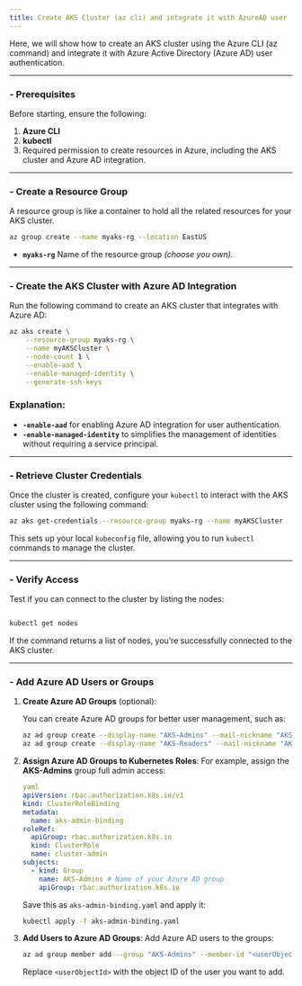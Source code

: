 ```yaml
---
title: Create AKS Cluster (az cli) and integrate it with AzureAD user
---
```


Here, we will show how to create an AKS cluster using the Azure CLI (az command) and integrate it with Azure Active Directory (Azure AD) user authentication.

---

### **- Prerequisites**

Before starting, ensure the following:

1. **Azure CLI**
2. **kubectl** 
3. Required permission to create resources in Azure, including the AKS cluster and Azure AD integration.

---

### **- Create a Resource Group**

A resource group is like a container to hold all the related resources for your AKS cluster.

```bash
az group create --name myaks-rg --location EastUS
```

- **`myaks-rg`** Name of the resource group *(choose you own).*

---

### **- Create the AKS Cluster with Azure AD Integration**

Run the following command to create an AKS cluster that integrates with Azure AD:

```bash
az aks create \
    --resource-group myaks-rg \
    --name myAKSCluster \
    --node-count 1 \
    --enable-aad \
    --enable-managed-identity \
    --generate-ssh-keys
```

### Explanation:

- **`-enable-aad`** for enabling Azure AD integration for user authentication.
- **`-enable-managed-identity`**  to simplifies the management of identities without requiring a service principal.

---

### **- Retrieve Cluster Credentials**

Once the cluster is created, configure your `kubectl` to interact with the AKS cluster using the following command:

```bash
az aks get-credentials --resource-group myaks-rg --name myAKSCluster
```

This sets up your local `kubeconfig` file, allowing you to run `kubectl` commands to manage the cluster.

---

### **- Verify Access**

Test if you can connect to the cluster by listing the nodes:

```bash

kubectl get nodes
```

If the command returns a list of nodes, you’re successfully connected to the AKS cluster.

---

### **- Add Azure AD Users or Groups**

1. **Create Azure AD Groups** (optional):
    
    You can create Azure AD groups for better user management, such as:
    
    ```bash
    az ad group create --display-name "AKS-Admins" --mail-nickname "AKS-Admins"
    az ad group create --display-name "AKS-Readers" --mail-nickname "AKS-Readers"
    
    ```
    
2. **Assign Azure AD Groups to Kubernetes Roles**:
For example, assign the **AKS-Admins** group full admin access:
    
    ```yaml
    yaml
    apiVersion: rbac.authorization.k8s.io/v1
    kind: ClusterRoleBinding
    metadata:
      name: aks-admin-binding
    roleRef:
      apiGroup: rbac.authorization.k8s.io
      kind: ClusterRole
      name: cluster-admin
    subjects:
      - kind: Group
        name: AKS-Admins # Name of your Azure AD group
        apiGroup: rbac.authorization.k8s.io
    
    ```
    
    Save this as `aks-admin-binding.yaml` and apply it:
    
    ```bash
    kubectl apply -f aks-admin-binding.yaml
    ```
    
3. **Add Users to Azure AD Groups**:
Add Azure AD users to the groups:
    
    ```bash
    az ad group member add --group "AKS-Admins" --member-id "<userObjectId>"
    ```
    
    Replace `<userObjectId>` with the object ID of the user you want to add.

